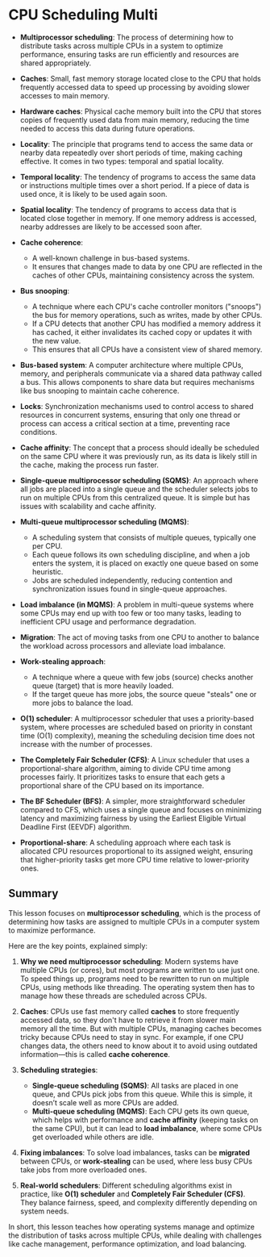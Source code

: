 # CPU Scheduling Multi

- **Multiprocessor scheduling**: The process of determining how to distribute tasks across multiple CPUs in a system to optimize performance, ensuring tasks are run efficiently and resources are shared appropriately.

- **Caches**: Small, fast memory storage located close to the CPU that holds frequently accessed data to speed up processing by avoiding slower accesses to main memory.

- **Hardware caches**: Physical cache memory built into the CPU that stores copies of frequently used data from main memory, reducing the time needed to access this data during future operations.

- **Locality**: The principle that programs tend to access the same data or nearby data repeatedly over short periods of time, making caching effective. It comes in two types: temporal and spatial locality.

- **Temporal locality**: The tendency of programs to access the same data or instructions multiple times over a short period. If a piece of data is used once, it is likely to be used again soon.

- **Spatial locality**: The tendency of programs to access data that is located close together in memory. If one memory address is accessed, nearby addresses are likely to be accessed soon after.

- **Cache coherence**:

  - A well-known challenge in bus-based systems.
  - It ensures that changes made to data by one CPU are reflected in the caches of other CPUs, maintaining consistency across the system.

- **Bus snooping**:

  - A technique where each CPU's cache controller monitors ("snoops") the bus for memory operations, such as writes, made by other CPUs.
  - If a CPU detects that another CPU has modified a memory address it has cached, it either invalidates its cached copy or updates it with the new value.
  - This ensures that all CPUs have a consistent view of shared memory.

- **Bus-based system**: A computer architecture where multiple CPUs, memory, and peripherals communicate via a shared data pathway called a bus. This allows components to share data but requires mechanisms like bus snooping to maintain cache coherence.

- **Locks**: Synchronization mechanisms used to control access to shared resources in concurrent systems, ensuring that only one thread or process can access a critical section at a time, preventing race conditions.

- **Cache affinity**: The concept that a process should ideally be scheduled on the same CPU where it was previously run, as its data is likely still in the cache, making the process run faster.

- **Single-queue multiprocessor scheduling (SQMS)**: An approach where all jobs are placed into a single queue and the scheduler selects jobs to run on multiple CPUs from this centralized queue. It is simple but has issues with scalability and cache affinity.

- **Multi-queue multiprocessor scheduling (MQMS)**:

  - A scheduling system that consists of multiple queues, typically one per CPU.
  - Each queue follows its own scheduling discipline, and when a job enters the system, it is placed on exactly one queue based on some heuristic.
  - Jobs are scheduled independently, reducing contention and synchronization issues found in single-queue approaches.

- **Load imbalance (in MQMS)**: A problem in multi-queue systems where some CPUs may end up with too few or too many tasks, leading to inefficient CPU usage and performance degradation.

- **Migration**: The act of moving tasks from one CPU to another to balance the workload across processors and alleviate load imbalance.

- **Work-stealing approach**:

  - A technique where a queue with few jobs (source) checks another queue (target) that is more heavily loaded.
  - If the target queue has more jobs, the source queue "steals" one or more jobs to balance the load.

- **O(1) scheduler**: A multiprocessor scheduler that uses a priority-based system, where processes are scheduled based on priority in constant time (O(1) complexity), meaning the scheduling decision time does not increase with the number of processes.

- **The Completely Fair Scheduler (CFS)**: A Linux scheduler that uses a proportional-share algorithm, aiming to divide CPU time among processes fairly. It prioritizes tasks to ensure that each gets a proportional share of the CPU based on its importance.

- **The BF Scheduler (BFS)**: A simpler, more straightforward scheduler compared to CFS, which uses a single queue and focuses on minimizing latency and maximizing fairness by using the Earliest Eligible Virtual Deadline First (EEVDF) algorithm.

- **Proportional-share**: A scheduling approach where each task is allocated CPU resources proportional to its assigned weight, ensuring that higher-priority tasks get more CPU time relative to lower-priority ones.

## Summary

This lesson focuses on **multiprocessor scheduling**, which is the process of determining how tasks are assigned to multiple CPUs in a computer system to maximize performance.

Here are the key points, explained simply:

1. **Why we need multiprocessor scheduling**: Modern systems have multiple CPUs (or cores), but most programs are written to use just one. To speed things up, programs need to be rewritten to run on multiple CPUs, using methods like threading. The operating system then has to manage how these threads are scheduled across CPUs.

2. **Caches**: CPUs use fast memory called **caches** to store frequently accessed data, so they don't have to retrieve it from slower main memory all the time. But with multiple CPUs, managing caches becomes tricky because CPUs need to stay in sync. For example, if one CPU changes data, the others need to know about it to avoid using outdated information—this is called **cache coherence**.

3. **Scheduling strategies**:

   - **Single-queue scheduling (SQMS)**: All tasks are placed in one queue, and CPUs pick jobs from this queue. While this is simple, it doesn’t scale well as more CPUs are added.
   - **Multi-queue scheduling (MQMS)**: Each CPU gets its own queue, which helps with performance and **cache affinity** (keeping tasks on the same CPU), but it can lead to **load imbalance**, where some CPUs get overloaded while others are idle.

4. **Fixing imbalances**: To solve load imbalances, tasks can be **migrated** between CPUs, or **work-stealing** can be used, where less busy CPUs take jobs from more overloaded ones.

5. **Real-world schedulers**: Different scheduling algorithms exist in practice, like **O(1) scheduler** and **Completely Fair Scheduler (CFS)**. They balance fairness, speed, and complexity differently depending on system needs.

In short, this lesson teaches how operating systems manage and optimize the distribution of tasks across multiple CPUs, while dealing with challenges like cache management, performance optimization, and load balancing.
